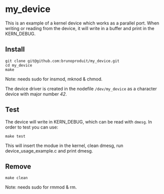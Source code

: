# my_device
This is an example of a kernel device which works as a parallel port. When writing or reading from the device, it will write in a buffer and print in the KERN_DEBUG.

## Install

```
git clone git@github.com:brunoproduit/my_device.git
cd my_device
make
```

Note: needs sudo for insmod, mknod & chmod.

The device driver is created in the nodefile `/dev/my_device` as a character device with major number *42*.

## Test

The device will write in KERN_DEBUG, which can be read with `dmesg`.
In order to test you can use:

```
make test
```

This will insert the modue in the kernel, clean dmesg, run device_usage_example.c and print dmesg.
## Remove

```
make clean
```

Note: needs sudo for rmmod & rm.
